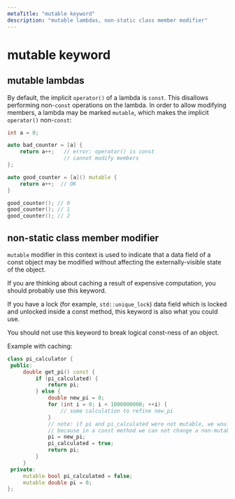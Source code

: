 ```yaml
---
metaTitle: "mutable keyword"
description: "mutable lambdas, non-static class member modifier"
---
```


# mutable keyword



## mutable lambdas


By default, the implicit `operator()` of a lambda is `const`. This disallows performing non-`const` operations on the lambda. In order to allow modifying members, a lambda may be marked `mutable`, which makes the implicit `operator()` non-`const`:

```cpp
int a = 0;

auto bad_counter = [a] {
    return a++;   // error: operator() is const
                  // cannot modify members
};

auto good_counter = [a]() mutable {
    return a++;  // OK
}

good_counter(); // 0
good_counter(); // 1
good_counter(); // 2

```



## non-static class member modifier


`mutable` modifier in this context is used to indicate that a data field of a const object may be modified without affecting the externally-visible state of the object.

If you are thinking about caching a result of expensive computation, you should probably use this keyword.

If you have a lock (for example, `std::unique_lock`) data field which is locked and unlocked inside a const method, this keyword is also what you could use.

You should not use this keyword to break logical const-ness of an object.

Example with caching:

```cpp
class pi_calculator {
 public:
     double get_pi() const {
         if (pi_calculated) {
             return pi;
         } else {
             double new_pi = 0;
             for (int i = 0; i < 1000000000; ++i) {
                 // some calculation to refine new_pi
             }
             // note: if pi and pi_calculated were not mutable, we would get an error from a compiler
             // because in a const method we can not change a non-mutable field
             pi = new_pi;
             pi_calculated = true;
             return pi;
         }
     }
 private:
     mutable bool pi_calculated = false;
     mutable double pi = 0;
};

```

